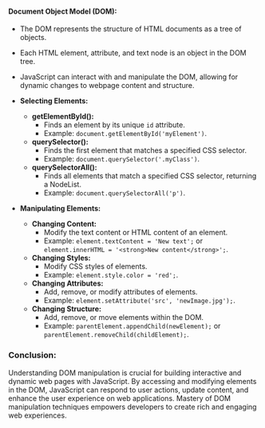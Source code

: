 #### **Document Object Model (DOM):** 
  - The DOM represents the structure of HTML documents as a tree of objects.
  - Each HTML element, attribute, and text node is an object in the DOM tree.
  - JavaScript can interact with and manipulate the DOM, allowing for dynamic changes to webpage content and structure.

- **Selecting Elements:**
  - **getElementById():** 
    - Finds an element by its unique `id` attribute.
    - Example: `document.getElementById('myElement')`.
  - **querySelector():** 
    - Finds the first element that matches a specified CSS selector.
    - Example: `document.querySelector('.myClass')`.
  - **querySelectorAll():** 
    - Finds all elements that match a specified CSS selector, returning a NodeList.
    - Example: `document.querySelectorAll('p')`.

- **Manipulating Elements:**
  - **Changing Content:** 
    - Modify the text content or HTML content of an element.
    - Example: `element.textContent = 'New text';` or `element.innerHTML = '<strong>New content</strong>';`.
  - **Changing Styles:** 
    - Modify CSS styles of elements.
    - Example: `element.style.color = 'red';`.
  - **Changing Attributes:** 
    - Add, remove, or modify attributes of elements.
    - Example: `element.setAttribute('src', 'newImage.jpg');`.
  - **Changing Structure:** 
    - Add, remove, or move elements within the DOM.
    - Example: `parentElement.appendChild(newElement);` or `parentElement.removeChild(childElement);`.

### Conclusion:

Understanding DOM manipulation is crucial for building interactive and dynamic web pages with JavaScript. By accessing and modifying elements in the DOM, JavaScript can respond to user actions, update content, and enhance the user experience on web applications. Mastery of DOM manipulation techniques empowers developers to create rich and engaging web experiences.